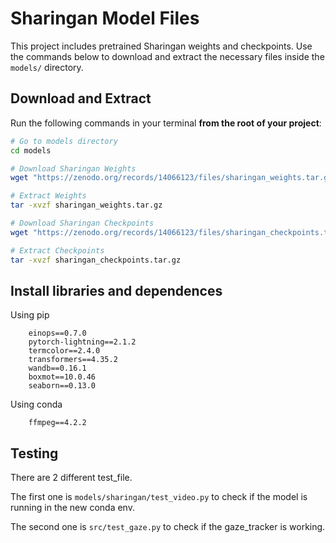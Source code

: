 # Sharingan Model Files

This project includes pretrained Sharingan weights and checkpoints. Use the commands below to download and extract the necessary files inside the `models/` directory.

## Download and Extract

Run the following commands in your terminal **from the root of your project**:

```bash
# Go to models directory
cd models

# Download Sharingan Weights
wget "https://zenodo.org/records/14066123/files/sharingan_weights.tar.gz"

# Extract Weights
tar -xvzf sharingan_weights.tar.gz

# Download Sharingan Checkpoints
wget "https://zenodo.org/records/14066123/files/sharingan_checkpoints.tar.gz"

# Extract Checkpoints
tar -xvzf sharingan_checkpoints.tar.gz
```
## Install libraries and dependences
Using pip
```
    einops==0.7.0
    pytorch-lightning==2.1.2
    termcolor==2.4.0
    transformers==4.35.2
    wandb==0.16.1 
    boxmot==10.0.46
    seaborn==0.13.0
```
Using conda
```
    ffmpeg==4.2.2
```
## Testing
There are 2 different test_file.

The first one is `models/sharingan/test_video.py` to check if the model is running in the new conda env.


The second one is `src/test_gaze.py` to check if the gaze_tracker is working.